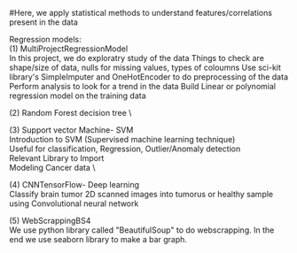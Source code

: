 #Here, we apply statistical methods to understand features/correlations present in the data

Regression models: \
(1) MultiProjectRegressionModel \
    In this project, we do exploratry study of the data
    Things to check are shape/size of data, nulls for missing values, types of coloumns
    Use sci-kit library's SimpleImputer and OneHotEncoder to do preprocessing of the data
    Perform analysis to look for a trend in the data
    Build Linear or polynomial regression model on the training data
    
(2) Random Forest decision tree \

(3) Support vector Machine- SVM \
    Introduction to SVM (Supervised machine learning technique) \
    Useful for classification, Regression, Outlier/Anomaly detection \
    Relevant Library to Import \
    Modeling Cancer data \

(4) CNNTensorFlow- Deep learning \
    Classify brain tumor 2D scanned images into tumorus or healthy sample using Convolutional neural network

(5) WebScrappingBS4  \
   We use python library called "BeautifulSoup" to do webscrapping. In the end we use seaborn library to make a bar graph.